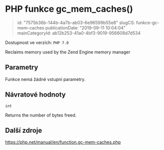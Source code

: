 PHP funkce gc_mem_caches()
==========================

> id: "7575b36b-144b-4a7b-ab03-6e96599b55e8"
> slugCS: funkce-gc-mem-caches
> publicationDate: "2019-09-11 10:04:04"
> mainCategoryId: ab12b253-41a0-4bf3-9019-956608d7d534

Dostupnost ve verzích: `PHP 7.0`

Reclaims memory used by the Zend Engine memory manager


Parametry
--------------

Funkce nemá žádné vstupní parametry.

Návratové hodnoty
----------------

`int`

Returns the number of bytes freed.

Další zdroje
------------

https://php.net/manual/en/function.gc-mem-caches.php
